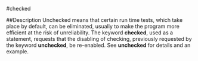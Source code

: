 
#checked

##Description
Unchecked means that certain run time tests, which take place by default, can be eliminated, usually to make the program more efficient at the risk of unreliability. The keyword **checked**, used as a statement, requests that the disabling of checking, previously requested by the keyword **unchecked**, be re-enabled. See **unchecked** for details and an example.
